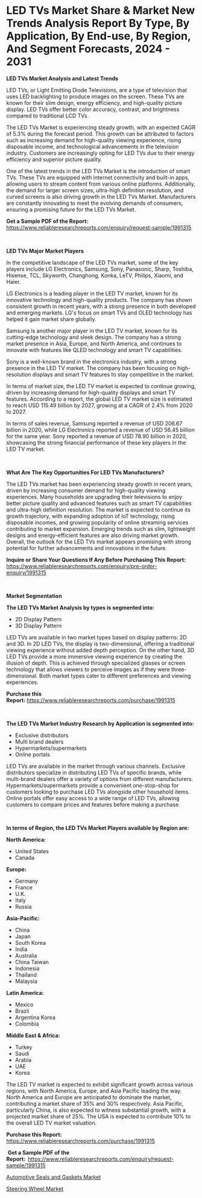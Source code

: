 <p><h1>LED TVs Market Share & Market New Trends Analysis Report By Type, By Application, By End-use, By Region, And Segment Forecasts, 2024 - 2031</h1></p><p><strong>LED TVs Market Analysis and Latest Trends</strong></p>
<p><p>LED TVs, or Light Emitting Diode Televisions, are a type of television that uses LED backlighting to produce images on the screen. These TVs are known for their slim design, energy efficiency, and high-quality picture display. LED TVs offer better color accuracy, contrast, and brightness compared to traditional LCD TVs.</p><p>The LED TVs Market is experiencing steady growth, with an expected CAGR of 5.3% during the forecast period. This growth can be attributed to factors such as increasing demand for high-quality viewing experience, rising disposable income, and technological advancements in the television industry. Customers are increasingly opting for LED TVs due to their energy efficiency and superior picture quality.</p><p>One of the latest trends in the LED TVs Market is the introduction of smart TVs. These TVs are equipped with internet connectivity and built-in apps, allowing users to stream content from various online platforms. Additionally, the demand for larger screen sizes, ultra-high definition resolution, and curved screens is also driving growth in the LED TVs Market. Manufacturers are constantly innovating to meet the evolving demands of consumers, ensuring a promising future for the LED TVs Market.</p></p>
<p><strong>Get a Sample PDF of the Report:&nbsp;</strong> <a href="https://www.reliableresearchreports.com/enquiry/request-sample/1991315">https://www.reliableresearchreports.com/enquiry/request-sample/1991315</a></p>
<p>&nbsp;</p>
<p><strong>LED TVs Major Market Players</strong></p>
<p><p>In the competitive landscape of the LED TVs market, some of the key players include LG Electronics, Samsung, Sony, Panasonic, Sharp, Toshiba, Hisense, TCL, Skyworth, Changhong, Konka, LeTV, Philips, Xiaomi, and Haier.</p><p>LG Electronics is a leading player in the LED TV market, known for its innovative technology and high-quality products. The company has shown consistent growth in recent years, with a strong presence in both developed and emerging markets. LG's focus on smart TVs and OLED technology has helped it gain market share globally.</p><p>Samsung is another major player in the LED TV market, known for its cutting-edge technology and sleek design. The company has a strong market presence in Asia, Europe, and North America, and continues to innovate with features like QLED technology and smart TV capabilities.</p><p>Sony is a well-known brand in the electronics industry, with a strong presence in the LED TV market. The company has been focusing on high-resolution displays and smart TV features to stay competitive in the market.</p><p>In terms of market size, the LED TV market is expected to continue growing, driven by increasing demand for high-quality displays and smart TV features. According to a report, the global LED TV market size is estimated to reach USD 115.49 billion by 2027, growing at a CAGR of 2.4% from 2020 to 2027.</p><p>In terms of sales revenue, Samsung reported a revenue of USD 206.67 billion in 2020, while LG Electronics reported a revenue of USD 56.45 billion for the same year. Sony reported a revenue of USD 78.90 billion in 2020, showcasing the strong financial performance of these key players in the LED TV market.</p></p>
<p>&nbsp;</p>
<p><strong>What Are The Key Opportunities For LED TVs Manufacturers?</strong></p>
<p><p>The LED TVs market has been experiencing steady growth in recent years, driven by increasing consumer demand for high-quality viewing experiences. Many households are upgrading their televisions to enjoy better picture quality and advanced features such as smart TV capabilities and ultra-high definition resolution. The market is expected to continue its growth trajectory, with expanding adoption of IoT technology, rising disposable incomes, and growing popularity of online streaming services contributing to market expansion. Emerging trends such as slim, lightweight designs and energy-efficient features are also driving market growth. Overall, the outlook for the LED TVs market appears promising with strong potential for further advancements and innovations in the future.</p></p>
<p><strong>Inquire or Share Your Questions If Any Before Purchasing This Report:</strong> <a href="https://www.reliableresearchreports.com/enquiry/pre-order-enquiry/1991315">https://www.reliableresearchreports.com/enquiry/pre-order-enquiry/1991315</a></p>
<p>&nbsp;</p>
<p><strong>Market Segmentation</strong></p>
<p><strong>The LED TVs Market Analysis by types is segmented into:</strong></p>
<p><ul><li>2D Display Pattern</li><li>3D Display Pattern</li></ul></p>
<p><p>LED TVs are available in two market types based on display patterns: 2D and 3D. In 2D LED TVs, the display is two-dimensional, offering a traditional viewing experience without added depth perception. On the other hand, 3D LED TVs provide a more immersive viewing experience by creating the illusion of depth. This is achieved through specialized glasses or screen technology that allows viewers to perceive images as if they were three-dimensional. Both market types cater to different preferences and viewing experiences.</p></p>
<p><strong>Purchase this Report:&nbsp;</strong><a href="https://www.reliableresearchreports.com/purchase/1991315">https://www.reliableresearchreports.com/purchase/1991315</a></p>
<p>&nbsp;</p>
<p><strong>The LED TVs Market Industry Research by Application is segmented into:</strong></p>
<p><ul><li>Exclusive distributors</li><li>Multi brand dealers</li><li>Hypermarkets/supermarkets</li><li>Online portals</li></ul></p>
<p><p>LED TVs are available in the market through various channels. Exclusive distributors specialize in distributing LED TVs of specific brands, while multi-brand dealers offer a variety of options from different manufacturers. Hypermarkets/supermarkets provide a convenient one-stop-shop for customers looking to purchase LED TVs alongside other household items. Online portals offer easy access to a wide range of LED TVs, allowing customers to compare prices and features before making a purchase.</p></p>
<p>&nbsp;</p>
<p><strong>In terms of Region, the LED TVs Market Players available by Region are:</strong></p>
<p>
    <p> <strong> North America: </strong>
        <ul>
            <li>United States</li>
            <li>Canada</li>
        </ul>
        </p> 
    <p> <strong> Europe: </strong>
        <ul>
            <li>Germany</li>
            <li>France</li>
            <li>U.K.</li>
            <li>Italy</li>
            <li>Russia</li>
        </ul>
        </p> 
    <p> <strong> Asia-Pacific: </strong>
        <ul>
            <li>China</li>
            <li>Japan</li>
            <li>South Korea</li>
            <li>India</li>
            <li>Australia</li>
            <li>China Taiwan</li>
            <li>Indonesia</li>
            <li>Thailand</li>
            <li>Malaysia</li>
        </ul>
        </p> 
    <p> <strong> Latin America: </strong>
        <ul>
            <li>Mexico</li>
            <li>Brazil</li>
            <li>Argentina Korea</li>
            <li>Colombia</li>
        </ul>
        </p> 
    <p> <strong> Middle East & Africa: </strong>
        <ul>
            <li>Turkey</li>
            <li>Saudi</li>
            <li>Arabia</li>
            <li>UAE</li>
            <li>Korea</li>
        </ul>
    </p>
    </p>
<p><p>The LED TV market is expected to exhibit significant growth across various regions, with North America, Europe, and Asia Pacific leading the way. North America and Europe are anticipated to dominate the market, contributing a market share of 35% and 30% respectively. Asia Pacific, particularly China, is also expected to witness substantial growth, with a projected market share of 25%. The USA is expected to contribute 10% to the overall LED TV market valuation.</p></p>
<p><strong>Purchase this Report: </strong><a href="https://www.reliableresearchreports.com/purchase/1991315">https://www.reliableresearchreports.com/purchase/1991315</a></p>
<p>&nbsp;<strong>Get a Sample PDF of the Report:&nbsp;&nbsp;</strong><a href="https://www.reliableresearchreports.com/enquiry/request-sample/1991315">https://www.reliableresearchreports.com/enquiry/request-sample/1991315</a></p>
<p><strong></strong></p>
<p><p><a href="https://copper-carbon-84f.notion.site/Automotive-Seals-and-Gaskets-Market-Research-Report-Unlocks-Analysis-on-the-Market-Financial-Status--a12f41ffa065453499634c83803a4145">Automotive Seals and Gaskets Market</a></p><p><a href="https://circular-yam-9b9.notion.site/Steering-Wheel-Market-Size-Growth-and-Forecast-from-2024-2031-319d85bc7c834f1f87c8f5fc1acaf4fa">Steering Wheel Market</a></p></p>